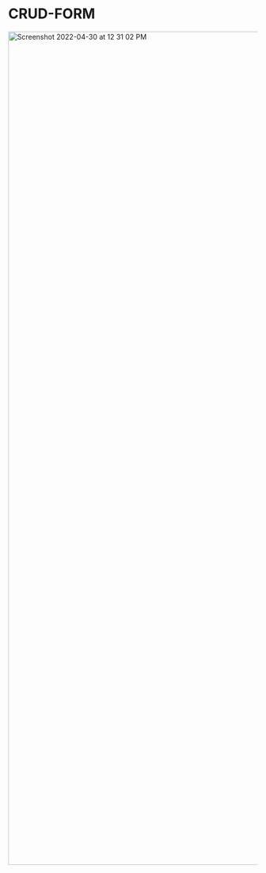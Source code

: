 # CRUD-FORM
 
<img width="1680" alt="Screenshot 2022-04-30 at 12 31 02 PM" src="https://user-images.githubusercontent.com/22043465/166095595-f527c313-bd4f-4795-b2b5-69993a0a0095.png">
